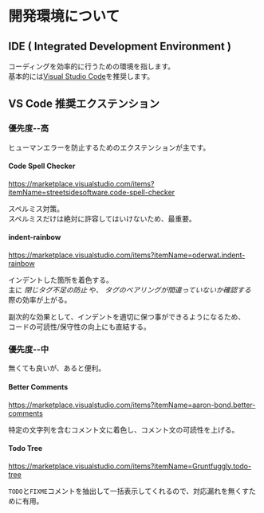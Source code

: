# 開発環境について

## IDE ( Integrated Development Environment )

コーディングを効率的に行うための環境を指します。\
基本的には[Visual Studio Code](https://code.visualstudio.com/)を推奨します。

## VS Code 推奨エクステンション

### 優先度--高

ヒューマンエラーを防止するためのエクステンションが主です。

#### Code Spell Checker

<https://marketplace.visualstudio.com/items?itemName=streetsidesoftware.code-spell-checker>

スペルミス対策。\
スペルミスだけは絶対に許容してはいけないため、最重要。

#### indent-rainbow

<https://marketplace.visualstudio.com/items?itemName=oderwat.indent-rainbow>

インデントした箇所を着色する。\
主に *閉じタグ不足の防止* や、 *タグのペアリングが間違っていないか確認する* 際の効率が上がる。

副次的な効果として、インデントを適切に保つ事ができるようになるため、\
コードの可読性/保守性の向上にも直結する。

### 優先度--中

無くても良いが、あると便利。

#### Better Comments

<https://marketplace.visualstudio.com/items?itemName=aaron-bond.better-comments>

特定の文字列を含むコメント文に着色し、コメント文の可読性を上げる。

#### Todo Tree

<https://marketplace.visualstudio.com/items?itemName=Gruntfuggly.todo-tree>

`TODO`と`FIXME`コメントを抽出して一括表示してくれるので、対応漏れを無くすために有用。
